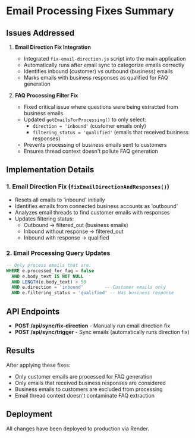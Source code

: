 # Email Processing Fixes Summary

## Issues Addressed

1. **Email Direction Fix Integration**
   - Integrated `fix-email-direction.js` script into the main application
   - Automatically runs after email sync to categorize emails correctly
   - Identifies inbound (customer) vs outbound (business) emails
   - Marks emails with business responses as qualified for FAQ generation

2. **FAQ Processing Filter Fix**
   - Fixed critical issue where questions were being extracted from business emails
   - Updated `getEmailsForProcessing()` to only select:
     - `direction = 'inbound'` (customer emails only)
     - `filtering_status = 'qualified'` (emails that received business responses)
   - Prevents processing of business emails sent to customers
   - Ensures thread context doesn't pollute FAQ generation

## Implementation Details

### 1. Email Direction Fix (`fixEmailDirectionAndResponses()`)
- Resets all emails to 'inbound' initially
- Identifies emails from connected business accounts as 'outbound'
- Analyzes email threads to find customer emails with responses
- Updates filtering status:
  - Outbound → filtered_out (business emails)
  - Inbound without response → filtered_out
  - Inbound with response → qualified

### 2. Email Processing Query Updates
```sql
-- Only process emails that are:
WHERE e.processed_for_faq = false
  AND e.body_text IS NOT NULL
  AND LENGTH(e.body_text) > 50
  AND e.direction = 'inbound'        -- Customer emails only
  AND e.filtering_status = 'qualified' -- Has business response
```

## API Endpoints

- **POST /api/sync/fix-direction** - Manually run email direction fix
- **POST /api/sync/trigger** - Sync emails (automatically runs direction fix)

## Results

After applying these fixes:
- Only customer emails are processed for FAQ generation
- Only emails that received business responses are considered
- Business emails to customers are excluded from processing
- Email thread context doesn't contaminate FAQ extraction

## Deployment

All changes have been deployed to production via Render.